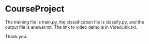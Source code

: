# CourseProject

The training file is train.py, the classification file is classify.py, and the output file is answer.txt.
The link to video demo is in VideoLink.txt.

Thank you.
